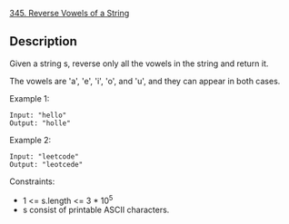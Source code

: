 [345. Reverse Vowels of a String](https://leetcode.com/problems/reverse-vowels-of-a-string/)

## Description

Given a string s, reverse only all the vowels in the string and return it.

The vowels are 'a', 'e', 'i', 'o', and 'u', and they can appear in both cases.

Example 1:

```
Input: "hello"
Output: "holle"
```

Example 2:

```
Input: "leetcode"
Output: "leotcede"
```

Constraints:

* 1 <= s.length <= 3 * 10<sup>5</sup>
* s consist of printable ASCII characters.
